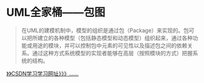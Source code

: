 # UML全家桶——包图

> 在UML的建模机制中，模型的组织是通过包（Package）来实现的。包可以把所建立的各种模型（包括静态模型和动态模型）组织起来，通过各种功能或用途的模块，并可以控制包中元素的可见性以及描述包之间的依赖关系。通过这种方式系统模型的实现者能够在高层（按照模块的方式）把握系统的结构。

[》》CSDN学习学习网址》》》......](https://blog.csdn.net/column/details/19684.html)







